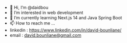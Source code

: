 - 👋 Hi, I’m @daidbou
- 👀 I’m interested in web development
- 🌱 I’m currently learning Next.js 14 and Java Spring Boot
- 📫 How to reach me ...
- linkedin : https://www.linkedin.com/in/david-bounliane/
- email : david.bounliane@gmail.com
